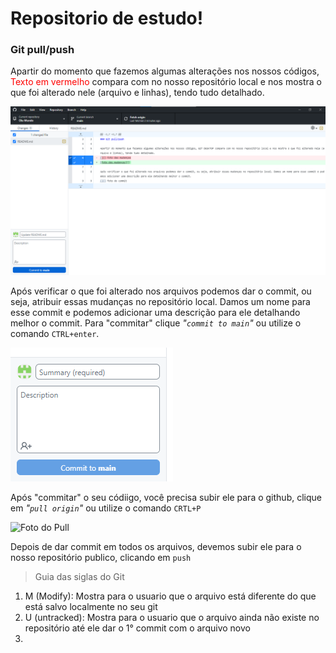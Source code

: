 # Repositorio de estudo!

### Git pull/push

Apartir do momento que fazemos algumas alterações nos nossos códigos, <span style="color: red;">Texto em vermelho</span> compara com no nosso repositório local e nos mostra o que foi alterado nele (arquivo e linhas), tendo tudo detalhado.

![Foto das mudanças](src/foto_mudancas_git.png)

Após verificar o que foi alterado nos arquivos podemos dar o commit, ou seja, atribuir essas mudanças no repositório local. Damos um nome para esse commit e podemos adicionar uma descrição para ele detalhando melhor o commit. Para "commitar" clique _"`commit to main`"_ ou utilize o comando `CTRL+enter`.

![Foto do commit](src/foto_commit_area_git.png)

Após "commitar" o seu códiigo, você precisa subir ele para o github, clique em _"`pull origin`"_ ou utilize o comando `CRTL+P`

![Foto do Pull](src/foto_pull_git.png)

Depois de dar commit em todos os arquivos, devemos subir ele para o nosso repositório publico, clicando em `push `

> Guia das siglas do Git
1. M (Modify): Mostra para o usuario que o arquivo está diferente do que está salvo localmente no seu git
2. U (untracked): Mostra para o usuario que o arquivo ainda não existe no repositório até ele dar o 1° commit com o arquivo novo
3. 